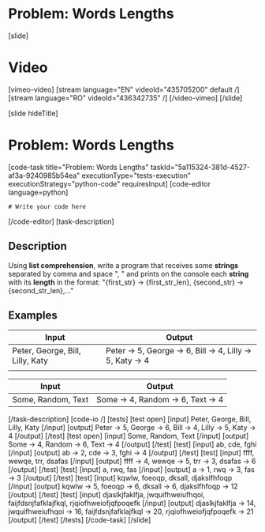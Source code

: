 # Problem: Words Lengths

[slide]
# Video

[vimeo-video]
[stream language="EN" videoId="435705200" default /]
[stream language="RO" videoId="436342735"  /]
[/video-vimeo]
[/slide]

[slide hideTitle]
# Problem: Words Lengths
[code-task title="Problem: Words Lengths" taskId="5a115324-381d-4527-af3a-9240985b54ea" executionType="tests-execution" executionStrategy="python-code" requiresInput]
[code-editor language=python]
```
# Write your code here
```
[/code-editor]
[task-description]
## Description
Using **list comprehension**, write a program that receives some **strings** separated by comma and space ", " and prints on the console each **string** with its **length** in the format: "\{first_str\} -> \{first_str_len\}, \{second_str\} -> \{second_str_len\},…"

## Examples
| **Input** | **Output** |
| --- | --- |
| Peter, George, Bill, Lilly, Katy | Peter -> 5, George -> 6, Bill -> 4, Lilly -> 5, Katy -> 4 |
|  |  |

| **Input** | **Output** |
| --- | --- |
| Some, Random, Text | Some -> 4, Random -> 6, Text -> 4 |

[/task-description]
[code-io /]
[tests]
[test open]
[input]
Peter, George, Bill, Lilly, Katy
[/input]
[output]
Peter -\> 5, George -\> 6, Bill -\> 4, Lilly -\> 5, Katy -\> 4
[/output]
[/test]
[test open]
[input]
Some, Random, Text
[/input]
[output]
Some -\> 4, Random -\> 6, Text -\> 4
[/output]
[/test]
[test]
[input]
ab, cde, fghi
[/input]
[output]
ab -\> 2, cde -\> 3, fghi -\> 4
[/output]
[/test]
[test]
[input]
ffff, wewqe, trr, dsafas
[/input]
[output]
ffff -\> 4, wewqe -\> 5, trr -\> 3, dsafas -\> 6
[/output]
[/test]
[test]
[input]
a, rwq, fas
[/input]
[output]
a -\> 1, rwq -\> 3, fas -\> 3
[/output]
[/test]
[test]
[input]
kqwlw, foeoqp, dksall, djakslfhfoqp
[/input]
[output]
kqwlw -\> 5, foeoqp -\> 6, dksall -\> 6, djakslfhfoqp -\> 12
[/output]
[/test]
[test]
[input]
djaslkjfaklfja, jwquifhweiufhqoi, faijfdsnjfafklajfkql, rjqiofhweiofjqfpoqefk
[/input]
[output]
djaslkjfaklfja -\> 14, jwquifhweiufhqoi -\> 16, faijfdsnjfafklajfkql -\> 20, rjqiofhweiofjqfpoqefk -\> 21
[/output]
[/test]
[/tests]
[/code-task]
[/slide]